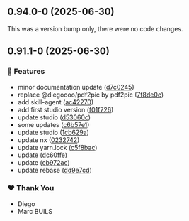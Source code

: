 ## 0.94.0-0 (2025-06-30)

This was a version bump only, there were no code changes.

## 0.91.1-0 (2025-06-30)

### 🚀 Features

- minor documentation update ([d7c0245](https://github.com/digipair/digipair/commit/d7c0245))
- replace @diegoooo/pdf2pic by pdf2pic ([7f8de0c](https://github.com/digipair/digipair/commit/7f8de0c))
- add skill-agent ([ac42270](https://github.com/digipair/digipair/commit/ac42270))
- add first studio version ([f01f726](https://github.com/digipair/digipair/commit/f01f726))
- update studio ([d53060c](https://github.com/digipair/digipair/commit/d53060c))
- some updates ([c6b57e1](https://github.com/digipair/digipair/commit/c6b57e1))
- update studio ([1cb629a](https://github.com/digipair/digipair/commit/1cb629a))
- update nx ([0232742](https://github.com/digipair/digipair/commit/0232742))
- update yarn.lock ([c5f8bac](https://github.com/digipair/digipair/commit/c5f8bac))
- update ([dc60ffe](https://github.com/digipair/digipair/commit/dc60ffe))
- update ([cb972ac](https://github.com/digipair/digipair/commit/cb972ac))
- update rebase ([dd9e7cd](https://github.com/digipair/digipair/commit/dd9e7cd))

### ❤️ Thank You

- Diego
- Marc BUILS